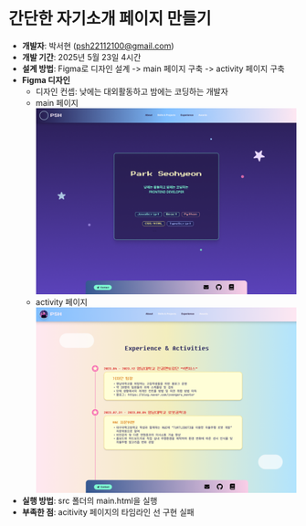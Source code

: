 # 간단한 자기소개 페이지 만들기

- **개발자**: 박서현 (psh22112100@gmail.com)
- **개발 기간**: 2025년 5월 23일 4시간
- **설계 방법**: Figma로 디자인 설계 -> main 페이지 구축 -> activity 페이지 구축
- **Figma 디자인**
  - 디자인 컨셉: 낮에는 대외활동하고 밤에는 코딩하는 개발자
  - main 페이지
    ![alt text](image.png)
  - activity 페이지
    ![alt text](image-1.png)
- **실행 방법**: src 폴더의 main.html을 실행
- **부족한 점**: acitivity 페이지의 타임라인 선 구현 실패
